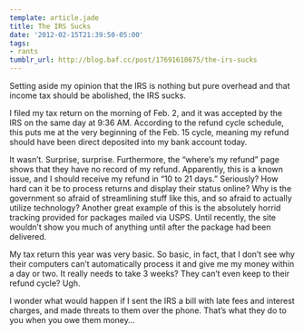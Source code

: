 ```yaml
---
template: article.jade
title: The IRS Sucks
date: '2012-02-15T21:39:50-05:00'
tags:
- rants
tumblr_url: http://blog.baf.cc/post/17691610675/the-irs-sucks
---
```

Setting aside my opinion that the IRS is nothing but pure overhead and that income tax should be abolished, the IRS sucks.

I filed my tax return on the morning of Feb. 2, and it was accepted by the IRS on the same day at 9:36 AM. According to the refund cycle schedule, this puts me at the very beginning of the Feb. 15 cycle, meaning my refund should have been direct deposited into my bank account today.

It wasn’t. Surprise, surprise. Furthermore, the “where’s my refund” page shows that they have no record of my refund. Apparently, this is a known issue, and I should receive my refund in “10 to 21 days.” Seriously? How hard can it be to process returns and display their status online? Why is the government so afraid of streamlining stuff like this, and so afraid to actually utilize technology? Another great example of this is the absolutely horrid tracking provided for packages mailed via USPS. Until recently, the site wouldn’t show you much of anything until after the package had been delivered.

My tax return this year was very basic. So basic, in fact, that I don’t see why their computers can’t automatically process it and give me my money within a day or two. It really needs to take 3 weeks? They can’t even keep to their refund cycle? Ugh.

I wonder what would happen if I sent the IRS a bill with late fees and interest charges, and made threats to them over the phone. That’s what they do to you when you owe them money…